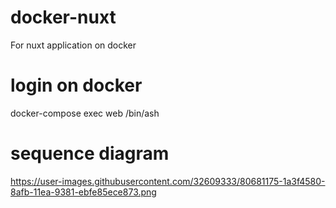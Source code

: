 # docker-nuxt
For nuxt application on docker
# login on docker
docker-compose exec web /bin/ash
# sequence diagram
https://user-images.githubusercontent.com/32609333/80681175-1a3f4580-8afb-11ea-9381-ebfe85ece873.png
